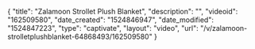 {
    "title": "Zalamoon Strollet Plush Blanket",
    "description": "",
    "videoid": "162509580",
    "date_created": "1524846947",
    "date_modified": "1524847223",
    "type": "captivate",
    "layout": "video",
    "url": "\/v\/zalamoon-strolletplushblanket-64868493\/162509580"
}